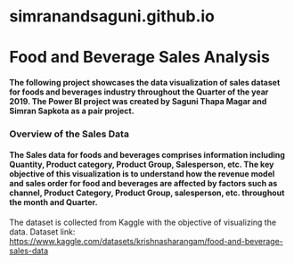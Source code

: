 # simranandsaguni.github.io
# Food and Beverage Sales Analysis
#### The following project showcases the data visualization of sales dataset for foods and beverages industry throughout the Quarter of the year 2019. The Power BI project was created by Saguni Thapa Magar and Simran Sapkota as a pair project.
### Overview of the Sales Data
#### The Sales data for foods and beverages comprises information including Quantity, Product category, Product Group, Salesperson, etc. The key objective of this visualization is to understand how the revenue model and sales order for food and beverages are affected by factors such as channel, Product Category, Product Group, salesperson, etc. throughout the month and Quarter. 

The dataset is collected from Kaggle with the objective of visualizing the data.
Dataset link: https://www.kaggle.com/datasets/krishnasharangam/food-and-beverage-sales-data
